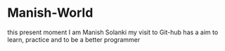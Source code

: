 # Manish-World
this present moment
I am Manish Solanki my visit to Git-hub has a aim to learn, practice and to be a better programmer
